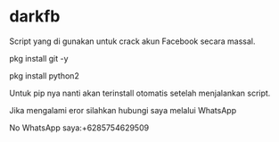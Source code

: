 # darkfb
Script yang di gunakan untuk crack akun Facebook secara massal.

pkg install git -y

pkg install python2

Untuk pip nya nanti akan terinstall otomatis setelah menjalankan script.


Jika mengalami eror silahkan hubungi saya melalui WhatsApp

No WhatsApp saya:+6285754629509
